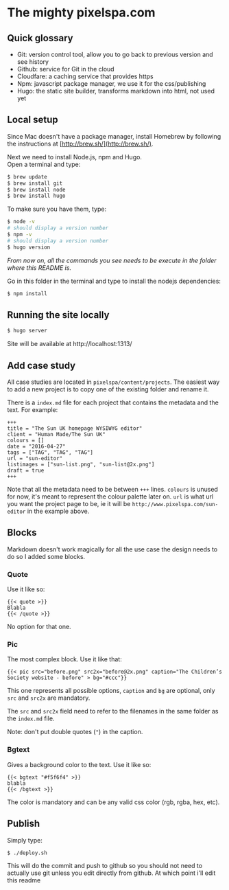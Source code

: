 # The mighty pixelspa.com

## Quick glossary
- Git: version control tool, allow you to go back to previous version and see history
- Github: service for Git in the cloud
- Cloudfare: a caching service that provides https
- Npm: javascript package manager, we use it for the css/publishing
- Hugo: the static site builder, transforms markdown into html, not used yet


## Local setup
Since Mac doesn't have a package manager, install Homebrew by following the instructions at [http://brew.sh/](http://brew.sh/).

Next we need to install Node.js, npm and Hugo.  
Open a terminal and type:

```bash
$ brew update
$ brew install git
$ brew install node
$ brew install hugo
```

To make sure you have them, type:

```bash
$ node -v
# should display a version number
$ npm -v
# should display a version number
$ hugo version
```

*From now on, all the commands you see needs to be execute in the folder where this README is.*

Go in this folder in the terminal and type to install the nodejs dependencies:

```bash
$ npm install
```

## Running the site locally
```bash
$ hugo server
```
Site will be available at http://localhost:1313/

## Add case study
All case studies are located in `pixelspa/content/projects`.
The easiest way to add a new project is to copy one of the existing folder and rename it.

There is a `index.md` file for each project that contains the metadata and the text. For example:

```
+++
title = "The Sun UK homepage WYSIWYG editor"
client = "Human Made/The Sun UK"
colours = []
date = "2016-04-27"
tags = ["TAG", "TAG", "TAG"]
url = "sun-editor"
listimages = ["sun-list.png", "sun-list@2x.png"]
draft = true
+++
```
Note that all the metadata need to be between `+++` lines.
`colours` is unused for now, it's meant to represent the colour palette later on. `url` is what url you want the project page to be, ie it will be `http://www.pixelspa.com/sun-editor` in the example above.

## Blocks
Markdown doesn't work magically for all the use case the design needs to do so I added some blocks.

### Quote
Use it like so:
```
{{< quote >}}
Blabla
{{< /quote >}}
```
No option for that one.

### Pic
The most complex block. Use it like that:

```
{{< pic src="before.png" src2x="before@2x.png" caption="The Children’s Society website - before" > bg="#ccc"}}
```

This one represents all possible options, `caption` and `bg` are optional, only `src` and `src2x` are mandatory.

The `src` and `src2x` field need to refer to the filenames in the same folder as the `index.md` file.

Note: don't put double quotes (`"`) in the caption.

### Bgtext
Gives a background color to the text. Use it like so:
```
{{< bgtext "#f5f6f4" >}}
blabla
{{< /bgtext >}}
```

The color is mandatory and can be any valid css color (rgb, rgba, hex, etc).

## Publish
Simply type:

```bash
$ ./deploy.sh
```

This will do the commit and push to github so you should not need to actually use git unless you edit directly from github. At which point i'll edit this readme
